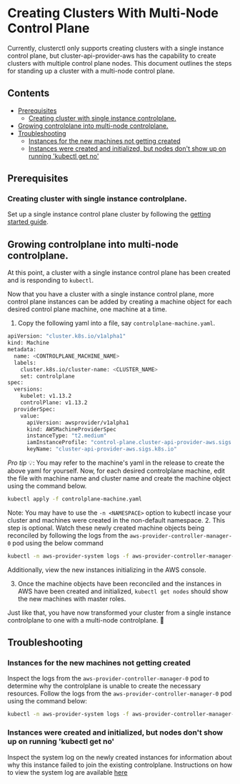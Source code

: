 # Creating Clusters With Multi-Node Control Plane  <!-- omit in toc -->
Currently, clusterctl only supports creating clusters with a single instance control plane, but cluster-api-provider-aws has the capability to create clusters with multiple control plane nodes. This document outlines the steps for standing up a cluster with a multi-node control plane.

## Contents <!-- omit in toc -->
- [Prerequisites](#prerequisites)
  - [Creating cluster with single instance controlplane.](#creating-cluster-with-single-instance-controlplane)
- [Growing controlplane into multi-node controlplane.](#growing-controlplane-into-multi-node-controlplane)
- [Troubleshooting](#troubleshooting)
  - [Instances for the new machines not getting created](#instances-for-the-new-machines-not-getting-created)
  - [Instances were created and initialized, but nodes don't show up on running 'kubectl get no'](#instances-were-created-and-initialized-but-nodes-dont-show-up-on-running-kubectl-get-no)

## Prerequisites
### Creating cluster with single instance controlplane.
Set up a single instance control plane cluster by following the [getting started guide](docs/getting-started.md).

## Growing controlplane into multi-node controlplane.
At this point, a cluster with a single instance control plane has been created and is responding to `kubectl`.

Now that you have a cluster with a single instance control plane, more control plane instances can be added by creating a machine object for each desired control plane machine, one machine at a time. 
1. Copy the following yaml into a file, say `controlplane-machine.yaml`.
  ```bash
  apiVersion: "cluster.k8s.io/v1alpha1"
  kind: Machine
  metadata:
    name: <CONTROLPLANE_MACHINE_NAME>
    labels:
      cluster.k8s.io/cluster-name: <CLUSTER_NAME>
      set: controlplane
  spec:
    versions:
      kubelet: v1.13.2
      controlPlane: v1.13.2
    providerSpec:
      value:
        apiVersion: awsprovider/v1alpha1
        kind: AWSMachineProviderSpec
        instanceType: "t2.medium"
        iamInstanceProfile: "control-plane.cluster-api-provider-aws.sigs.k8s.io"
        keyName: "cluster-api-provider-aws.sigs.k8s.io"
  ```
  *Pro tip* 💡: You may refer to the machine's yaml in the release to create the above yaml for yourself.
  Now, for each desired controlplane machine, edit the file with machine name and cluster name and create the machine object using the command below.
  ```bash
  kubectl apply -f controlplane-machine.yaml
  ``` 
  Note: You may have to use the `-n <NAMESPACE>` option to kubectl incase your cluster and machines were created in the non-default namespace.
2. This step is optional. Watch these newly created machine objects being reconciled by following the logs from the `aws-provider-controller-manager-0` pod using the below command
  ```bash
  kubectl -n aws-provider-system logs -f aws-provider-controller-manager-0
  ```
Additionally, view the new instances initializing in the AWS console.

3. Once the machine objects have been reconciled and the instances in AWS have been created and initialized, `kubectl get nodes` should show the new machines with master roles.

Just like that, you have now transformed your cluster from a single instance controlplane to one with a multi-node controlplane. 🎉

## Troubleshooting
### Instances for the new machines not getting created
Inspect the logs from the `aws-provider-controller-manager-0` pod to determine why the controlplane is unable to create the necessary resources. Follow the logs from the `aws-provider-controller-manager-0` pod using the command below:
```bash
kubectl -n aws-provider-system logs -f aws-provider-controller-manager-0
```
### Instances were created and initialized, but nodes don't show up on running 'kubectl get no'
Inspect the system log on the newly created instances for information about why this instance failed to join the existing controlplane. Instructions on how to view the system log are available [here](https://docs.aws.amazon.com/AWSEC2/latest/UserGuide/instance-console.html)
